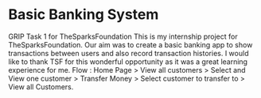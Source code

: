 # Basic Banking System
GRIP Task 1 for TheSparksFoundation
This is my internship project for TheSparksFoundation. Our aim was to create a basic banking app to show transactions between users and also record transaction histories.
I would like to thank TSF for this wonderful opportunity as it was a great learning experience for me.
Flow : Home Page > View all customers > Select and View one customer > Transfer Money > Select customer to transfer to > View all Customers.
